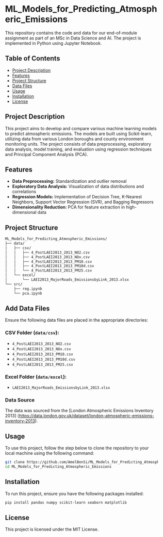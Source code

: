 # ML_Models_for_Predicting_Atmospheric_Emissions

This repository contains the code and data for our end-of-module assignment as part of an MSc in Data Science and AI. The project is implemented in Python using Jupyter Notebook.

## Table of Contents
- [Project Description](#project-description)
- [Features](#features)
- [Project Structure](#Project-Structure)
- [Data Files](#Data-files)
- [Usage](#usage)
- [Installation](#installation)
- [License](#license)

## Project Description

This project aims to develop and compare various machine learning models to predict atmospheric emissions. The models are built using Scikit-learn, utilizing data from various London boroughs and county environment monitoring units. The project consists of data preprocessing, exploratory data analysis, model training, and evaluation using regression techniques and Principal Component Analysis (PCA).

## Features

- **Data Preprocessing:** Standardization and outlier removal
- **Exploratory Data Analysis:** Visualization of data distributions and correlations
- **Regression Models:** Implementation of Decision Tree, K-Nearest Neighbors, Support Vector Regression (SVR), and Bagging Regressors
- **Dimensionality Reduction:** PCA for feature extraction in high-dimensional data

## Project Structure

```bash
ML_Models_for_Predicting_Atmospheric_Emissions/
├── data/
│   ├── csv/
│   │   ├── 4_PostLAEI2013_2013_NO2.csv
│   │   ├── 4_PostLAEI2013_2013_NOx.csv
│   │   ├── 4_PostLAEI2013_2013_PM10.csv
│   │   ├── 4_PostLAEI2013_2013_PM10d.csv
│   │   └── 4_PostLAEI2013_2013_PM25.csv
│   └── excel/
│       └── LAEI2013_MajorRoads_EmissionsbyLink_2013.xlsx
└── src/
    ├── reg.ipynb
    └── pca.ipynb
```

## Add Data Files

Ensure the following data files are placed in the appropriate directories:

### CSV Folder (`data/csv`):

- `4_PostLAEI2013_2013_NO2.csv`
- `4_PostLAEI2013_2013_NOx.csv`
- `4_PostLAEI2013_2013_PM10.csv`
- `4_PostLAEI2013_2013_PM10d.csv`
- `4_PostLAEI2013_2013_PM25.csv`

### Excel Folder (`data/excel`):

- `LAEI2013_MajorRoads_EmissionsbyLink_2013.xlsx`

### Data Source

The data was sourced from the [London Atmospheric Emissions Inventory 2013] (https://data.london.gov.uk/dataset/london-atmospheric-emissions-inventory-2013).

## Usage

To use this project, follow the step below to clone the repository to your local machine using the following command:

   ```bash
   git clone https://github.com/AmelBenSi/ML_Models_for_Predicting_Atmospheric_Emissions.git
   cd ML_Models_for_Predicting_Atmospheric_Emissions
```

## Installation

To run this project, ensure you have the following packages installed:

```bash
pip install pandas numpy scikit-learn seaborn matplotlib
```

## License 
This project is licensed under the MIT License.
